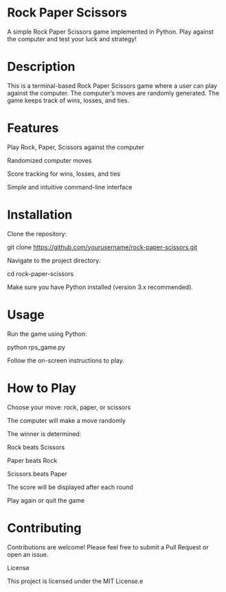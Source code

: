 # Rock Paper Scissors

A simple Rock Paper Scissors game implemented in Python. Play against the computer and test your luck and strategy!

# Description

This is a terminal-based Rock Paper Scissors game where a user can play against the computer. The computer’s moves are randomly generated. The game keeps track of wins, losses, and ties.

# Features

Play Rock, Paper, Scissors against the computer

Randomized computer moves

Score tracking for wins, losses, and ties

Simple and intuitive command-line interface

# Installation

Clone the repository:

git clone https://github.com/yourusername/rock-paper-scissors.git


Navigate to the project directory:

cd rock-paper-scissors


Make sure you have Python installed (version 3.x recommended).

# Usage

Run the game using Python:

python rps_game.py


Follow the on-screen instructions to play.

# How to Play

Choose your move: rock, paper, or scissors

The computer will make a move randomly

The winner is determined:

Rock beats Scissors

Paper beats Rock

Scissors beats Paper

The score will be displayed after each round

Play again or quit the game

# Contributing

Contributions are welcome! Please feel free to submit a Pull Request or open an issue.

License

This project is licensed under the MIT License.e

